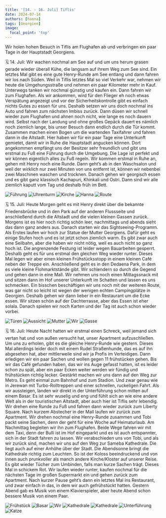 ```yaml
---
title: '[14. - 16. Juli] Tiflis'
date: 2024-07-14
authors: [hanna]
tags: [Georgien]
image:
  focal_point: 'top'
---
```

Wir holen hohen Besuch in Tiflis am Flughafen ab und verbringen ein paar Tage in der Hauptstadt Georgiens.

<!--more-->

🗓️ 14. Juli: Wir wachen nochmal am See auf und um uns herum grasen gerade wieder überall Kühe, die langsam auf ihrem Weg zum See sind. Ein letztes Mal gibt es eine gute Henry-Runde am See entlang und dann fahren wir los nach Süden. Weil in Tiflis letztes Mal so viel Verkehr war, nehmen wir heute die Umgehungsstraße und nehmen ein paar Kilometer mehr in Kauf. Unterwegs tanken wir nochmal günstig und kaufen ein. Dann fahren wir zum Flughafen. Als wir ankommen, wird für den Flieger eh noch etwas Verspätung angezeigt und vor der Sicherheitskontrolle gibt es einfach nichts Gutes zu essen für uns. Deshalb setzen wir uns doch nochmal ins Auto und fahren zum nächsten Imbiss zurück. Dann düsen wir schnell wieder zum Flughafen und ahnen noch nicht, wie lange es noch dauern wird. Selbst nach der Landung und ohne großes Gepäck dauert es nämlich noch ziemlich lange, bis unser Besuch dann endlich durch die Tür kommt. Zusammen machen einen Bogen um die wartenden Taxifahrer und fahren dann in die Altstadt. Hier haben wir für ein paar Tage eine Unterkunft gemietet, damit wir in Ruhe die Hauptstadt angucken können. Dort angekommen empfängt uns der Besitzer sehr freundlich und gibt uns erstmal zu Fuß eine Führung durch die Umgebung. Die Lage ist perfekt und wir können eigentlich alles zu Fuß regeln. Wir kommen erstmal in Ruhe an, gehen mit Henry noch eine Runde. Dann geht’s ab in den Waschsalon und weil der wirklich nur zwei Minuten von uns entfernt ist, können wir nebenbei zwei Maschinen waschen und trocknen. Danach gehen wir georgisch essen und es gibt ganz klassisch Kachapuri, Khinkali und Ostri. Dann sind wir alle ziemlich kaputt vom Tag und deshalb früh im Bett.

<img src="Unterfuehrung.jpg" alt="Führung" caption="">

<img src="Uhrenturm.jpg" alt="Uhrenturm" caption="">

<img src="Kirche.jpg" alt="Kirche" caption="">

<img src="Hanna.jpg" alt="Hanna" caption="">

<img src="Route_14.07.24.jpg" alt="Route" caption=" ">

🗓️ 15. Juli: Heute Morgen geht es mit Henry direkt über die bekannte Friedensbrücke und in den Park auf der anderen Flussseite und anschließend durch die Altstadt und die vielen kleinen Gassen zurück. Morgens ist es hier noch richtig schön leer, nachmittags und abends sieht das dann ganz anders aus. Danach starten wir das Sightseeing-Programm. Als Erstes laufen wir hoch zur Statue der Mutter Georgiens. Dafür geht es einige Stufen hoch und es ist jetzt schon ziemlich warm. Es gibt zwar auch eine Seilbahn, aber die haben wir nicht nötig, weil es auch nicht so ganz hoch ist. Die angrenzende Festung ist leider wegen Bauarbeiten gesperrt. Deshalb geht es für uns erstmal den gleichen Weg wieder runter. Dieses Mal legen wir aber einen kleinen Frühstücksstopp in einem kleinen Café neben der Treppe ein. Anschließend geht es in den Dedaena Park, in dem es viele kleine Flohmarktstände gibt. Wir schlendern so durch die Gegend und gehen dann in eine Mall. Wir nehmen uns noch einen Mittagssnack mit und sitzen dann im Hof unserer Unterkunft im Schatten und lassen es uns schmecken. Ein bisschen beschäftigen wir uns noch mit der weiteren Route, was gar nicht so leicht ist wegen der wenigen echten Campingplätze in Georgien. Deshalb gehen wir dann lieber in ein Restaurant um die Ecke essen. Wir sitzen schön auf der Dachterrasse, aber das Essen ist eher solala. Danach spielen wir noch Karten und der Tag ist auch schon wieder vorbei.

<img src="Tueren.jpg" alt="Türen" caption="">

<img src="Aussicht.jpg" alt="Aussicht" caption="">

<img src="Mutter.jpg" alt="Mutter" caption="">

<img src="Cafe.jpg" alt="Wir" caption="">

<img src="Lila.jpg" alt="Gasse" caption="">

🗓️ 16. Juli: Heute Nacht hatten wir erstmal einen Schreck, weil jemand sich vertan hat und von außen versucht hat, unser Apartment aufzuschließen. Um uns zu erholen, gibt es die gleiche Henry-Runde wie gestern. Dieses Mal allerdings leider doch mit einem Rudel Straßenhunde, das es auf ihn abgesehen hat, aber mittlerweile sind wir ja Profis im Verteidigen. Dann erledigen wir ein paar Sachen und wollen gegen 11 frühstücken gehen. Bis wir das Café gefunden haben, das wir ins Auge gefasst hatten, ist es leider schon zu spät, aber ein paar Ecken weiter werden wir fündig und frühstücken richtig lecker. Gestärkt machen wir uns dann auf den Weg zur Metro. Es geht einmal zum Bahnhof und zum Stadion. Und zwar genau wie in Jerewan mit Turbo-Rolltreppen und einer schnellen, ruckeligen Fahrt. Als wir aussteigen, landen wir direkt in der Unterführung schon mitten auf einem Basar. Es ist sehr wuselig und eng und fühlt sich an wie eine andere Welt als in der touristischen Altstadt, aber auch hier ist Tiflis sehr lebendig. Wir drehen eine Runde zu Fuß und fahren dann wieder zurück zum Liberty Square. Nach kurzem Abstecher in der Mall laufen wir zurück zum Apartment. Wir drehen nochmal eine Henry-Runde zusammen und Tobi packt seine Sachen, denn der geht für eine Woche auf Heimaturlaub. Am Nachmittag begleiten wir ihn zum Flughafen. Beide Wege fahren wir mit dem Taxi, denn der Bulli ist im Hof eingeparkt und es ist auch entspannter, sich in der Stadt fahren zu lassen. Wir verabschieden uns von Tobi, und als wir zurück sind, machen wir uns auf den Weg zur Sameba Kathedrale. Die liegt auch auf einer Anhöhe über der Stadt. Die Abendsonne bringt die Kathedrale richtig zum Leuchten. So ist der Koloss beeindruckend und von innen auch prunkvoller als manch andere Kirche/Kloster auf unserer Reise. Es gibt wieder Tücher zum Umbinden, falls man kurze Sachen trägt. Dieses Mal in schickem Rot. Wir laufen wieder runter, kaufen nochmal für die nächsten Tage im großen Supermarkt ein und gehen zurück zum Apartment. Nach kurzer Pause geht’s dann ein letztes Mal ins Restaurant, und zwar einfach in das, in dem wir auch gefrühstückt hatten. Gestern Abend gab es Musik von einem Klavierspieler, aber heute Abend schon bessere Musik von einem Paar.

<img src="Fruehstueck.jpg" alt="Frühstück" caption="">

<img src="Basar.jpg" alt="Basar" caption="">

<img src="Drei.jpg" alt="Wir" caption="">

<img src="KathedraleWeit.jpg" alt="Kathedrale" caption="">

<img src="KathedraleQuer.jpg" alt="Kathedrale" caption="">

<img src="Graffiti.jpg" alt="Unterführung" caption="">

<img src="Katze.jpg" alt="Katze" caption="">